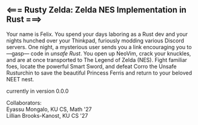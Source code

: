 ## <=== Rusty Zelda: Zelda NES Implementation in Rust ===>

Your name is Felix. You spend your days laboring as a Rust dev and your nights hunched over your Thinkpad,
furiously modding various Discord servers. One night, a mysterious user sends you a link encouraging you to —gasp— code in
*unsafe Rust*. You open up NeoVim, crack your knuckles, and are at once transported to The Legend of Zelda (NES). Fight
familiar foes, locate the powerful Smart Sword, and defeat Corro the Unsafe Rusturchin to save the beautiful Princess Ferris and return to your
beloved NEET nest. 

currently in version 0.0.0 

Collaborators: <br>
Eyassu Mongalo, KU CS, Math '27 <br>
Lillian Brooks-Kanost, KU CS '27


